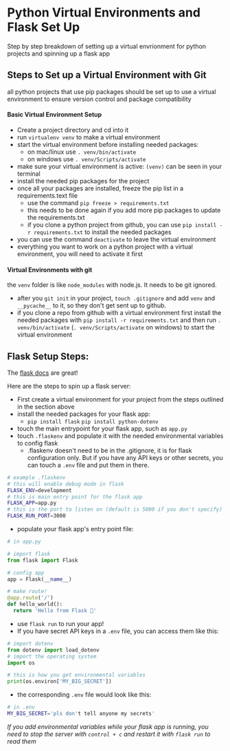 # Python Virtual Environments and Flask Set Up

Step by step breakdown of setting up a virtual envrionment for python projects and spinning up a flask app

## Steps to Set up a Virtual Environment with Git

all python projects that use pip packages should be set up to use a virtual environment to ensure version control and package compatibility

#### Basic Virtual Environment Setup

* Create a project directory and cd into it
* run `virtualenv venv` to make a virtual environment
* start the virtual environment before installing needed packages:
  * on mac/linux use `. venv/bin/activate`
  * on windows use `. venv/Scripts/activate`
* make sure your virtual environment is active: `(venv)` can be seen in your terminal
* install the needed pip packages for the project
* once all your packages are installed, freeze the pip list in a requirements.text file
  * use the command `pip freeze > requirements.txt`
  * this needs to be done again if you add more pip packages to update the requirements.txt
  * if you clone a python project from github, you can use `pip install -r requirements.txt` to install the needed packages
* you can use the command `deactivate` to leave the virtual environment
* everything you want to work on a python project with a virtual environment, you will need to activate it first

#### Virtual Environments with git

the `venv` folder is like `node_modules` with node.js. It needs to be git ignored.

* after you `git init` in your project, `touch .gitignore` and add `venv` and `__pycache__` to it, so they don't get sent up to github.
* if you clone a repo from github with a virtual environment first install the needed packages with `pip install -r requirements.txt` and then run `. venv/bin/activate` (`. venv/Scripts/activate` on windows) to start the virtual environment

## Flask Setup Steps:

The [flask docs](https://flask.palletsprojects.com/en/1.1.x/) are great!

Here are the steps to spin up a flask server:

* First create a virtual environment for your project from the steps outlined in the section above
* install the needed packages for your flask app:
  * `pip install flask` `pip install python-dotenv`
* touch the main entrypoint for your flask app, such as `app.py`
* touch `.flaskenv` and populate it with the needed environmental variables to config flask 
  * .flaskenv doesn't need to be in the .gitignore, it is for flask configuration only. But if you have any API keys or other secrets, you can touch a `.env` file and put them in there.
```sh
# example .flaskenv
# this will enable debug mode in flask
FLASK_ENV=development
# this is main entry point for the flask app
FLASK_APP=app.py
# this is the port to listen on (default is 5000 if you don't specify)
FLASK_RUN_PORT=3000
```
* populate your flask app's entry point file:
```python
# in app.py

# import flask
from flask import Flask

# config app
app = Flask(__name__)

# make route!
@app.route('/')
def hello_world():
  return 'Hello from Flask 👋'
```
* use `flask run` to run your app!
* If you have secret API keys in a `.env` file, you can access them like this:
```python
# import dotenv
from dotenv import load_dotenv
# import the operating system
import os

# this is how you get environmental variables
print(os.environ['MY_BIG_SECRET'])
```
* the corresponding `.env` file would look like this:
```sh
# in .env
MY_BIG_SECRET='pls don't tell anyone my secrets'
```

*If you add environmental variables while your flask app is running, you need to stop the server with `control + c` and restart it with `flask run` to read them* 
